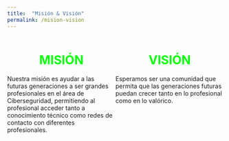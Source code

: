 ```yaml
---
title:  "Misión & Visión"
permalink: /mision-vision
---
```

<style>
.block-columns
{
  display: flex;
  margin-bottom: 1.75em;
  box-sizing: border-box;
}
.block-column
{
  flex-grow: 1;
  min-width: 0;
  word-break: break-word;
  overflow-wrap: break-word;
}
</style>

<div class="block-columns">
	<div class="block-column" style="width: 50%;">
		<center><h1 style="color:#00FF00"><i class="fas fa-crosshairs"></i> MISIÓN</h1></center>
		<p class="has-text-align-justify">Nuestra misión es ayudar a las futuras generaciones a ser grandes profesionales en el área de Ciberseguridad, permitiendo al profesional acceder tanto a conocimiento técnico como redes de contacto con diferentes profesionales.</p>
	</div>
	<div class="block-column" style="width: 50%;">
		<center><h1 style="color:#00FF00"><i class="fas fa-eye"></i> VISIÓN</h1></center>
		<p class="has-text-align-justify">Esperamos ser una comunidad que permita que las generaciones futuras puedan crecer tanto en lo profesional como en lo valórico.</p>
	</div>
</div>
